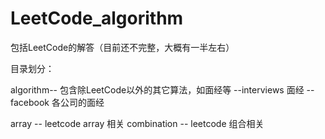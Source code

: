 LeetCode_algorithm
==================

包括LeetCode的解答（目前还不完整，大概有一半左右）

目录划分：

algorithm-- 包含除LeetCode以外的其它算法，如面经等
  --interviews  面经
    -- facebook 各公司的面经

array -- leetcode array 相关 
combination -- leetcode 组合相关 